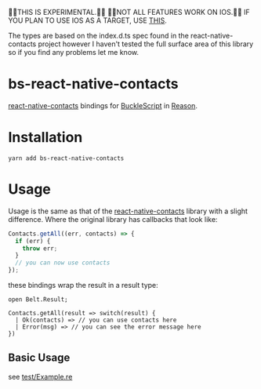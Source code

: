 🚨🚨THIS IS EXPERIMENTAL.🚨🚨
🚨🚨NOT ALL FEATURES WORK ON IOS.🚨🚨
IF YOU PLAN TO USE IOS AS A TARGET, USE [THIS](https://github.com/anisjonischkeit/bs-react-native-contacts).

The types are based on the index.d.ts spec found in the react-native-contacts project however I haven't tested the full surface area of this library so if you find any problems let me know.

# bs-react-native-contacts

[react-native-contacts](http://npm.im/react-native-contacts) bindings for [BuckleScript](https://bucklescript.github.io) in [Reason](https://reasonml.github.io).

# Installation

```
yarn add bs-react-native-contacts
```

# Usage

Usage is the same as that of the [react-native-contacts](http://npm.im/react-native-contacts) library with a slight difference. Where the original library has callbacks that look like:

```javascript
Contacts.getAll((err, contacts) => {
  if (err) {
    throw err;
  }
  // you can now use contacts
});
```

these bindings wrap the result in a result type:

```reasonml
open Belt.Result;

Contacts.getAll(result => switch(result) {
  | Ok(contacts) => // you can use contacts here
  | Error(msg) => // you can see the error message here
})
```

## Basic Usage

see [test/Example.re](test/Example.re)
